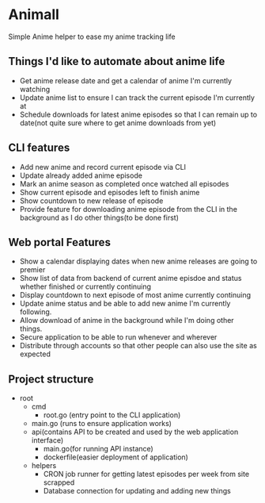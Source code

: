# Animall

Simple Anime helper to ease my anime tracking life

## Things I'd like to automate about anime life

- Get anime release date and get a calendar of anime I'm currently watching
- Update anime list to ensure I can track the current episode I'm currently at
- Schedule downloads for latest anime episodes so that I can remain up to date(not quite sure where to get anime downloads from yet)


## CLI features
- Add new anime and record current episode via CLI
- Update already added anime episode
- Mark an anime season as completed once watched all episodes
- Show current episode and episodes left to finish anime
- Show countdown to new release of episode
- Provide feature for downloading anime episode from the CLI in the background as I do other things(to be done first)

## Web portal Features
- Show a calendar displaying dates when new anime releases are going to premier
- Show list of data from backend of current anime episdoe and status whether finished or currently continuing
- Display countdown to next episode of most anime currently continuing
- Update anime status and be able to add new anime I'm currently following.
- Allow download of anime in the background while I'm doing other things.
- Secure application to be able to run whenever and wherever 
- Distribute through accounts so that other people can also use the site as expected

## Project structure 
- root 
    - cmd
        - root.go (entry point to the CLI application)
    - main.go (runs to ensure application works)
    - api(contains API to be created and used by the web application interface)
        - main.go(for running API instance)
        - dockerfile(easier deployment of application)
    - helpers
        - CRON job runner for getting latest episodes per week from site scrapped
        - Database connection for updating and adding new things